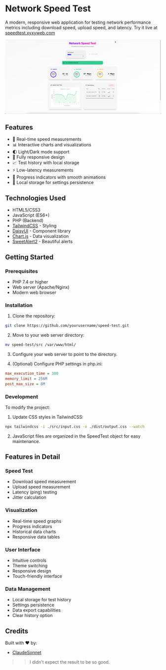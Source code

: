 # Network Speed Test

A modern, responsive web application for testing network performance metrics including download speed, upload speed, and latency. Try it live at [speedtest.xyxyweb.com](https://speedtest.xyxyweb.com/)

![Speed Test Preview](https://raw.githubusercontent.com/faizdotid/speedtest-by-claude-ai/refs/heads/main/static/image.png)

## Features

- 🚀 Real-time speed measurements
- 📊 Interactive charts and visualizations
- 🌓 Light/Dark mode support
- 📱 Fully responsive design
- 📈 Test history with local storage
- ⚡ Low-latency measurements
- 🔄 Progress indicators with smooth animations
- 💾 Local storage for settings persistence

## Technologies Used

- HTML5/CSS3
- JavaScript (ES6+)
- PHP (Backend)
- [TailwindCSS](https://tailwindcss.com/) - Styling
- [DaisyUI](https://daisyui.com/) - Component library
- [Chart.js](https://www.chartjs.org/) - Data visualization
- [SweetAlert2](https://sweetalert2.github.io/) - Beautiful alerts

## Getting Started

### Prerequisites

- PHP 7.4 or higher
- Web server (Apache/Nginx)
- Modern web browser

### Installation

1. Clone the repository:
```bash
git clone https://github.com/yourusername/speed-test.git
```

2. Move to your web server directory:
```bash
mv speed-test/src /var/www/html/
```

3. Configure your web server to point to the directory.

4. (Optional) Configure PHP settings in php.ini:
```ini
max_execution_time = 300
memory_limit = 256M
post_max_size = 8M
```

### Development

To modify the project:

1. Update CSS styles in TailwindCSS:
```bash
npx tailwindcss -i ./src/input.css -o ./dist/output.css --watch
```

2. JavaScript files are organized in the SpeedTest object for easy maintenance.

## Features in Detail

### Speed Test
- Download speed measurement
- Upload speed measurement
- Latency (ping) testing
- Jitter calculation

### Visualization
- Real-time speed graphs
- Progress indicators
- Historical data charts
- Responsive data tables

### User Interface
- Intuitive controls
- Theme switching
- Responsive design
- Touch-friendly interface

### Data Management
- Local storage for test history
- Settings persistence
- Data export capabilities
- Clear history option

## Credits

Built with ❤️ by:
- [ClaudeSonnet](https://www.anthropic.com/claude)

>> I didn't expect the result to be so good.
